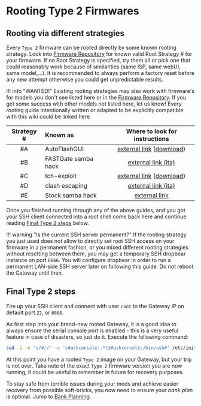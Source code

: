 # Rooting Type 2 Firmwares

## Rooting via different strategies

Every `Type 2` firmware can be rooted directly by some known rooting strategy. Look into [Firmware Repository](../../Repository/) for known valid Root Strategy # for your firmware. If no Root Strategy is specified, try them all or pick one that could reasonably work because of similarities (same ISP, same webUI, same model,...). It is recommended to always perform a factory reset before any new attempt otherwise you could get unpredictable results.

!!! info "WANTED!"
    Existing rooting strategies may also work with firmware's for models you don't see listed here or in the [Firmware Repository](../../Repository/). If you get some success with other models not listed here, let us know! Every rooting guide intentionally written or adapted to be explicitly compatible with this wiki could be linked here.

 | Strategy # | Known as            | Where to look for instructions |
 |:----------:|:--------------------|:------------------------------:|
 | #A         | AutoFlashGUI        | [external link](https://github.com/mswhirl/autoflashgui) ([download](https://github.com/mswhirl/autoflashgui/archive/master.zip)) |
 | #B         | FASTGate samba hack | [external link (ita)](https://www.ilpuntotecnico.com/forum/index.php?topic=80598) |
 | #C         | tch-exploit         | [external link](https://github.com/BoLaMN/tch-exploit) ([download](https://github.com/BoLaMN/tch-exploit/releases)) |
 | #D         | clash escaping      | [external link (ita)](https://www.ilpuntotecnico.com/forum/index.php/topic,77981.msg246548.html#msg246548) |
 | #E         | Stock samba hack    | [external link](https://github.com/full-disclosure/FDEU-CVE-2020-1FC5) |

Once you finished running through any of the above guides, and you got your SSH client connected into a root shell come back here and continue reading [Final Type 2 steps](#final-type-2-steps) below.

!!! warning "Is the current SSH server permanent?"
    If the rooting strategy you just used does not allow to directly set root SSH access on your firmware in a permanent fashion, or you mixed different rooting strategies without resetting between them, you may get a temporary SSH dropbear instance on port `6666`. You will configure dropbear in order to run a permanent LAN-side SSH server later on following this guide. Do not reboot the Gateway until then.

## Final Type 2 steps

Fire up your SSH client and connect with user `root` to the Gateway IP on default port `22`, or `6666`.

As first step into your brand-new rooted Gateway, it is a good idea to always ensure the serial console port is enabled - this is a very useful feature in case of disasters, so just do it. Execute the following command:

```bash
sed -i -e 's/#//' -e 's#askconsole:.*\$#askconsole:/bin/ash#' /etc/inittab
```

At this point you have a rooted `Type 2` image on your Gateway, but your trip is not over. Take note of the exact `Type 2` firmware version you are now running, it could be useful to remember in future for recovery purposes.

To stay safe from terrible issues during your mods and achieve easier recovery from possible soft-bricks, you now need to ensure your *bank plan* is optimal. Jump to [Bank Planning](../PostRoot/#bank-planning).
